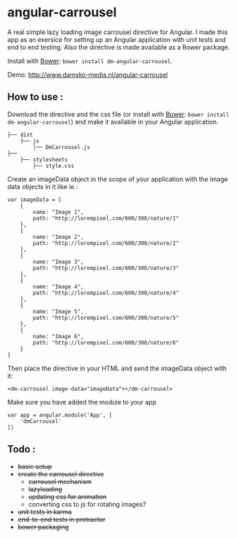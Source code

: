 angular-carrousel
=================

A real simple lazy loading image carrousel directive for Angular. I made this app as an exersice for setting up an Angular application with unit tests and end to end testing. Also the directive is made available as a Bower package.

Install with [Bower](http://bower.io): `bower install dm-angular-carrousel`.

Demo: http://www.damsko-media.nl/angular-carrousel

## How to use :

Download the directive and the css file (or install with [Bower](http://bower.io): `bower install dm-angular-carrousel`) and make it available in your Angular application.

```
├── dist
	├── js
		|── DmCarrousel.js
├── 
	├── stylesheets
		├── style.css

```

Create an imageData object in the scope of your application with the image data objects in it like ie.:

```
var imageData = [
	{
        name: "Image 1",
        path: "http://lorempixel.com/600/300/nature/1"
    },
    {
        name: "Image 2",
        path: "http://lorempixel.com/600/300/nature/2"
    },
    {
        name: "Image 3",
        path: "http://lorempixel.com/600/300/nature/3"
    },
    {
        name: "Image 4",
        path: "http://lorempixel.com/600/300/nature/4"
    },
    {
        name: "Image 5",
        path: "http://lorempixel.com/600/300/nature/5"
    },
    {
        name: "Image 6",
        path: "http://lorempixel.com/600/300/nature/6"
    }
]
```

Then place the directive in your HTML and send the imageData object with it:

```
<dm-carrousel image-data="imageData"></dm-carrousel>
```
Make sure you have added the module to your app

```
var app = angular.module('App', [
	'dmCarrousel'
])
```


## Todo :
 - ~~basic setup~~
 - ~~create the carrousel directive~~
 	- ~~carrousel mechanism~~
 	- ~~lazyloading~~
 	- ~~updating css for animation~~
 	- converting css to js for rotating images?
 - ~~unit tests in karma~~
 - ~~end-to-end tests in protractor~~
 - ~~bower packaging~~
 


